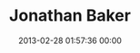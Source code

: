 ---
title: "Jonathan Baker"
date: 2013-02-28 01:57:36 00:00
permalink: /jonathantwin
twitter: ""
likes: [1717]
id: 1825
gravatar: "http://www.gravatar.com/avatar/55de519a594b86af3c42e92ebb29c977"
---